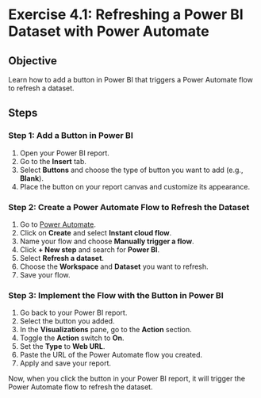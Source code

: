 # Exercise 4.1: Refreshing a Power BI Dataset with Power Automate

## Objective

Learn how to add a button in Power BI that triggers a Power Automate flow to refresh a dataset.

## Steps

### Step 1: Add a Button in Power BI

1. Open your Power BI report.
2. Go to the **Insert** tab.
3. Select **Buttons** and choose the type of button you want to add (e.g., **Blank**).
4. Place the button on your report canvas and customize its appearance.

### Step 2: Create a Power Automate Flow to Refresh the Dataset

1. Go to [Power Automate](https://flow.microsoft.com).
2. Click on **Create** and select **Instant cloud flow**.
3. Name your flow and choose **Manually trigger a flow**.
4. Click **+ New step** and search for **Power BI**.
5. Select **Refresh a dataset**.
6. Choose the **Workspace** and **Dataset** you want to refresh.
7. Save your flow.

### Step 3: Implement the Flow with the Button in Power BI

1. Go back to your Power BI report.
2. Select the button you added.
3. In the **Visualizations** pane, go to the **Action** section.
4. Toggle the **Action** switch to **On**.
5. Set the **Type** to **Web URL**.
6. Paste the URL of the Power Automate flow you created.
7. Apply and save your report.

Now, when you click the button in your Power BI report, it will trigger the Power Automate flow to refresh the dataset.
